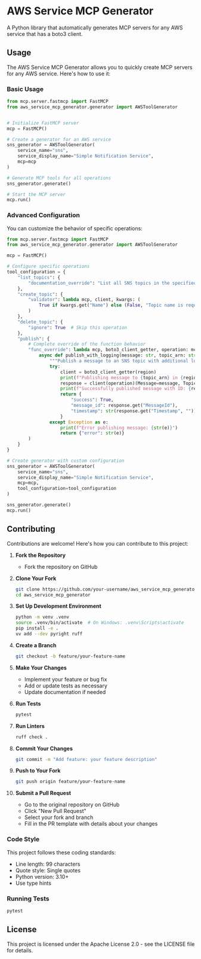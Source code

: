 # AWS Service MCP Generator

A Python library that automatically generates MCP servers for any AWS service that has a boto3 client.

## Usage

The AWS Service MCP Generator allows you to quickly create MCP servers for any AWS service. Here's how to use it:

### Basic Usage

```python
from mcp.server.fastmcp import FastMCP
from aws_service_mcp_generator.generator import AWSToolGenerator


# Initialize FastMCP server
mcp = FastMCP()

# Create a generator for an AWS service
sns_generator = AWSToolGenerator(
    service_name="sns",
    service_display_name="Simple Notification Service",
    mcp=mcp
)

# Generate MCP tools for all operations
sns_generator.generate()

# Start the MCP server
mcp.run()
```

### Advanced Configuration

You can customize the behavior of specific operations:

```python
from mcp.server.fastmcp import FastMCP
from aws_service_mcp_generator.generator import AWSToolGenerator

mcp = FastMCP()

# Configure specific operations
tool_configuration = {
    "list_topics": {
        "documentation_override": "List all SNS topics in the specified region"
    },
    "create_topic": {
        "validator": lambda mcp, client, kwargs: (
            True if kwargs.get("Name") else (False, "Topic name is required")
        )
    },
    "delete_topic": {
        "ignore": True  # Skip this operation
    },
    "publish": {
        # Complete override of the function behavior
        "func_override": lambda mcp, boto3_client_getter, operation: mcp.tool(description="Enhanced SNS publish with additional logging")(
            async def publish_with_logging(message: str, topic_arn: str, region: str = "us-east-1"):
                """Publish a message to an SNS topic with additional logging"""
                try:
                    client = boto3_client_getter(region)
                    print(f"Publishing message to {topic_arn} in {region}")
                    response = client(operation)(Message=message, TopicArn=topic_arn)
                    print(f"Successfully published message with ID: {response.get('MessageId')}")
                    return {
                        "success": True,
                        "message_id": response.get("MessageId"),
                        "timestamp": str(response.get("Timestamp", ""))
                    }
                except Exception as e:
                    print(f"Error publishing message: {str(e)}")
                    return {"error": str(e)}
        )
    }
}

# Create generator with custom configuration
sns_generator = AWSToolGenerator(
    service_name="sns",
    service_display_name="Simple Notification Service",
    mcp=mcp,
    tool_configuration=tool_configuration
)

sns_generator.generate()
mcp.run()
```

## Contributing

Contributions are welcome! Here's how you can contribute to this project:

1. **Fork the Repository**
   - Fork the repository on GitHub

2. **Clone Your Fork**
   ```bash
   git clone https://github.com/your-username/aws_service_mcp_generator.git
   cd aws_service_mcp_generator
   ```

3. **Set Up Development Environment**
   ```bash
   python -m venv .venv
   source .venv/bin/activate  # On Windows: .venv\Scripts\activate
   pip install -e .
   uv add --dev pyright ruff
   ```

4. **Create a Branch**
   ```bash
   git checkout -b feature/your-feature-name
   ```

5. **Make Your Changes**
   - Implement your feature or bug fix
   - Add or update tests as necessary
   - Update documentation if needed

6. **Run Tests**
   ```bash
   pytest
   ```

7. **Run Linters**
   ```bash
   ruff check .
   ```

8. **Commit Your Changes**
   ```bash
   git commit -m "Add feature: your feature description"
   ```

9. **Push to Your Fork**
   ```bash
   git push origin feature/your-feature-name
   ```

10. **Submit a Pull Request**
    - Go to the original repository on GitHub
    - Click "New Pull Request"
    - Select your fork and branch
    - Fill in the PR template with details about your changes

### Code Style

This project follows these coding standards:
- Line length: 99 characters
- Quote style: Single quotes
- Python version: 3.10+
- Use type hints

### Running Tests

```bash
pytest
```

## License

This project is licensed under the Apache License 2.0 - see the LICENSE file for details.
